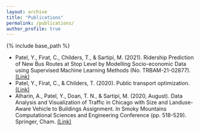 ```yaml
---
layout: archive
title: "Publications"
permalink: /publications/
author_profile: true
---
```


{% include base_path %}

* Patel, Y., Firat, C., Childers, T., & Sartipi, M. (2021). Ridership Prediction of New Bus Routes at Stop Level by Modelling Socio-economic Data using Supervised Machine Learning Methods (No. TRBAM-21-02877). [(Link)](https://trid.trb.org/view/1759431)
* Patel, Y., Firat, C., & Childers, T. (2020). Public transport optimization. [(Link)](https://scholar.utc.edu/research-dialogues/2020/day1_posters/7/)
* Alharin, A., Patel, Y., Doan, T. N., & Sartipi, M. (2020, August). Data Analysis and Visualization of Traffic in Chicago with Size and Landuse-Aware Vehicle to Buildings Assignment. In Smoky Mountains Computational Sciences and Engineering Conference (pp. 518-529). Springer, Cham. [(Link)](https://link.springer.com/chapter/10.1007/978-3-030-63393-6_35)